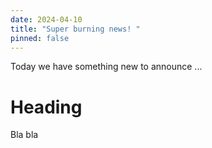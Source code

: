 ```yaml
---
date: 2024-04-10
title: "Super burning news! "
pinned: false
---
```

Today we have something new to announce ...

# Heading

Bla bla